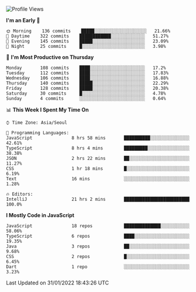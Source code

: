 <!--START_SECTION:waka-->
![Profile Views](http://img.shields.io/badge/Profile%20Views-0-blue)

**I'm an Early 🐤** 

```text
🌞 Morning    136 commits    █████░░░░░░░░░░░░░░░░░░░░   21.66% 
🌆 Daytime    322 commits    ████████████░░░░░░░░░░░░░   51.27% 
🌃 Evening    145 commits    █████░░░░░░░░░░░░░░░░░░░░   23.09% 
🌙 Night      25 commits     █░░░░░░░░░░░░░░░░░░░░░░░░   3.98%

```
📅 **I'm Most Productive on Thursday** 

```text
Monday       108 commits    ████░░░░░░░░░░░░░░░░░░░░░   17.2% 
Tuesday      112 commits    ████░░░░░░░░░░░░░░░░░░░░░   17.83% 
Wednesday    106 commits    ████░░░░░░░░░░░░░░░░░░░░░   16.88% 
Thursday     140 commits    █████░░░░░░░░░░░░░░░░░░░░   22.29% 
Friday       128 commits    █████░░░░░░░░░░░░░░░░░░░░   20.38% 
Saturday     30 commits     █░░░░░░░░░░░░░░░░░░░░░░░░   4.78% 
Sunday       4 commits      ░░░░░░░░░░░░░░░░░░░░░░░░░   0.64%

```


📊 **This Week I Spent My Time On** 

```text
⌚︎ Time Zone: Asia/Seoul

💬 Programming Languages: 
JavaScript               8 hrs 58 mins       ██████████░░░░░░░░░░░░░░░   42.61% 
TypeScript               8 hrs 4 mins        █████████░░░░░░░░░░░░░░░░   38.38% 
JSON                     2 hrs 22 mins       ██░░░░░░░░░░░░░░░░░░░░░░░   11.27% 
CSS                      1 hr 18 mins        █░░░░░░░░░░░░░░░░░░░░░░░░   6.19% 
Text                     16 mins             ░░░░░░░░░░░░░░░░░░░░░░░░░   1.28%

🔥 Editors: 
IntelliJ                 21 hrs 2 mins       █████████████████████████   100.0%

```

**I Mostly Code in JavaScript** 

```text
JavaScript               18 repos            ██████████████░░░░░░░░░░░   58.06% 
TypeScript               6 repos             ████░░░░░░░░░░░░░░░░░░░░░   19.35% 
Java                     3 repos             ██░░░░░░░░░░░░░░░░░░░░░░░   9.68% 
CSS                      2 repos             █░░░░░░░░░░░░░░░░░░░░░░░░   6.45% 
Dart                     1 repo              ░░░░░░░░░░░░░░░░░░░░░░░░░   3.23%

```



 Last Updated on 31/01/2022 18:43:26 UTC
<!--END_SECTION:waka-->
